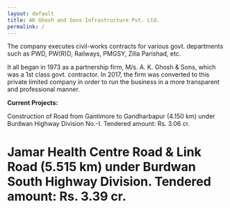 ```yaml
---
layout: default
title: AK Ghosh and Sons Infrastructure Pvt. Ltd.
permalink: /
---
```


The company executes civil-works contracts for various govt. departments such as PWD, PW(R)D, Railways, PMGSY, Zilla Parishad, etc.  

It all began in 1973 as a partnership firm, M/s. A. K. Ghosh & Sons, which was a 1st class govt. contractor. In 2017, the firm was converted to this private limited company in order to run the business in a more transparent and professional manner.

**Current Projects:**

Construction of Road from Gantimore to Gandharbapur (4.150 km) under Burdwan Highway Division No.-I. Tendered amount: Rs. 3.06 cr.

# Jamar Health Centre Road & Link Road (5.515 km) under Burdwan South Highway Division. Tendered amount: Rs. 3.39 cr.

